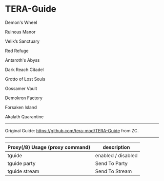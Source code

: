 TERA-Guide
======

Demon's Wheel

Ruinous Manor

Velik’s Sanctuary

Red Refuge

Antaroth's Abyss

Dark Reach Citadel

Grotto of Lost Souls

Gossamer Vault

Demokron Factory

Forsaken Island

Akalath Quarantine

------

Original Guide: https://github.com/tera-mod/TERA-Guide from ZC.


------

Proxy(/8) Usage (proxy command) | description
--- | ---
tguide | enabled / disabled
tguide party | Send To Party
tguide stream | Send To Stream
